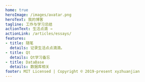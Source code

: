 ```yaml
---
home: true
heroImage: /images/avatar.png
heroText: 我的博客
tagline: 工作与学习总结
actionText: 生活点滴 →
actionLink: /articles/essays/
features:
- title: 随笔
  details: 记录生活点点滴滴。
- title: Qt
  details: Qt学习备忘
- title: DataBase
  details: 数据库相关
footer: MIT Licensed | Copyright © 2019-present xyzhuanjian
---
```

